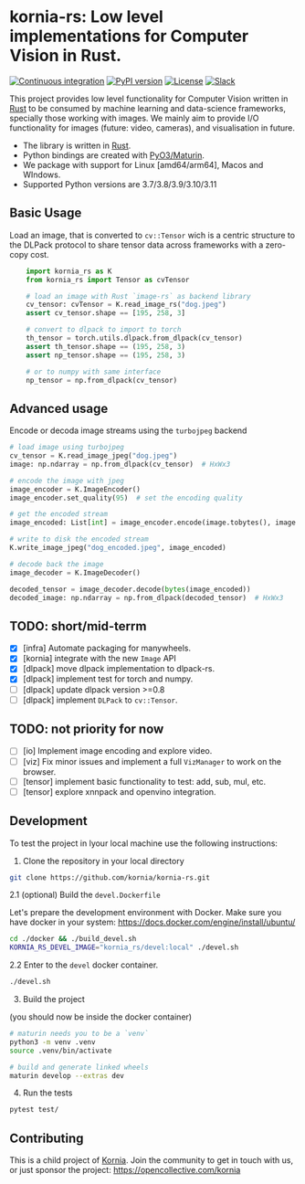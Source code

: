 # kornia-rs: Low level implementations for Computer Vision in Rust.

[![Continuous integration](https://github.com/kornia/kornia-rs/actions/workflows/ci.yml/badge.svg)](https://github.com/kornia/kornia-rs/actions/workflows/ci.yml)
[![PyPI version](https://badge.fury.io/py/kornia-rs.svg)](https://badge.fury.io/py/kornia-rs)
[![License](https://img.shields.io/badge/License-Apache%202.0-blue.svg)](LICENCE)
[![Slack](https://img.shields.io/badge/Slack-4A154B?logo=slack&logoColor=white)](https://join.slack.com/t/kornia/shared_invite/zt-csobk21g-CnydWe5fmvkcktIeRFGCEQ)

This project provides low level functionality for Computer Vision written in [Rust](https://www.rust-lang.org/) to be consumed by machine learning and data-science frameworks, specially those working with images. We mainly aim to provide I/O functionality for images (future: video, cameras), and visualisation in future.

- The library is written in [Rust](https://www.rust-lang.org/).
- Python bindings are created with [PyO3/Maturin](https://github.com/PyO3/maturin).
- We package with support for Linux [amd64/arm64], Macos and WIndows.
- Supported Python versions are 3.7/3.8/3.9/3.10/3.11

## Basic Usage

Load an image, that is converted to `cv::Tensor` wich is a centric structure to the DLPack protocol to share tensor data across frameworks with a zero-copy cost.

```python
    import kornia_rs as K
    from kornia_rs import Tensor as cvTensor

    # load an image with Rust `image-rs` as backend library
    cv_tensor: cvTensor = K.read_image_rs("dog.jpeg")
    assert cv_tensor.shape == [195, 258, 3]

    # convert to dlpack to import to torch
    th_tensor = torch.utils.dlpack.from_dlpack(cv_tensor)
    assert th_tensor.shape == (195, 258, 3)
    assert np_tensor.shape == (195, 258, 3)

    # or to numpy with same interface
    np_tensor = np.from_dlpack(cv_tensor)
```

## Advanced usage

Encode or decoda image streams using the `turbojpeg` backend

```python
# load image using turbojpeg
cv_tensor = K.read_image_jpeg("dog.jpeg")
image: np.ndarray = np.from_dlpack(cv_tensor)  # HxWx3

# encode the image with jpeg
image_encoder = K.ImageEncoder()
image_encoder.set_quality(95)  # set the encoding quality

# get the encoded stream
image_encoded: List[int] = image_encoder.encode(image.tobytes(), image.shape)

# write to disk the encoded stream
K.write_image_jpeg("dog_encoded.jpeg", image_encoded)

# decode back the image
image_decoder = K.ImageDecoder()

decoded_tensor = image_decoder.decode(bytes(image_encoded))
decoded_image: np.ndarray = np.from_dlpack(decoded_tensor)  # HxWx3
```

## TODO: short/mid-terrm

- [x] [infra] Automate packaging for manywheels.
- [x] [kornia] integrate with the new `Image` API
- [x] [dlpack] move dlpack implementation to dlpack-rs.
- [x] [dlpack] implement test for torch and numpy.
- [ ] [dlpack] update dlpack version >=0.8
- [ ] [dlpack] implement `DLPack` to `cv::Tensor`.

## TODO: not priority for now

- [ ] [io] Implement image encoding and explore video.
- [ ] [viz] Fix minor issues and implement a full `VizManager` to work on the browser.
- [ ] [tensor] implement basic functionality to test: add, sub, mul, etc.
- [ ] [tensor] explore xnnpack and openvino integration.

## Development

To test the project in lyour local machine use the following instructions:

1. Clone the repository in your local directory

```bash
git clone https://github.com/kornia/kornia-rs.git
```

2.1 (optional) Build the `devel.Dockerfile`

Let's prepare the development environment with Docker.
Make sure you have docker in your system: https://docs.docker.com/engine/install/ubuntu/

```bash
cd ./docker && ./build_devel.sh
KORNIA_RS_DEVEL_IMAGE="kornia_rs/devel:local" ./devel.sh
```

2.2 Enter to the `devel` docker container.

```bash
./devel.sh
```

3. Build the project

(you should now be inside the docker container)

```bash
# maturin needs you to be a `venv`
python3 -m venv .venv
source .venv/bin/activate

# build and generate linked wheels
maturin develop --extras dev
```

4. Run the tests

```bash
pytest test/
```

## Contributing

This is a child project of [Kornia](https://github.com/kornia/kornia). Join the community to get in touch with us, or just sponsor the project: https://opencollective.com/kornia
